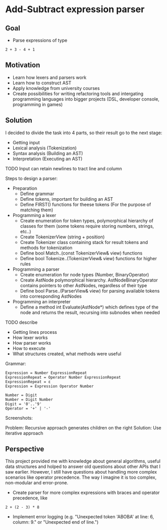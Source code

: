 # Add-Subtract expression parser

## Goal

- Parse expressions of type

```
2 + 3 - 4 + 1
```

## Motivation

- Learn how lexers and parsers work
- Learn how to construct AST
- Apply knowledge from university courses
- Create possibilities for writing refactoring tools and intergating programming languages into bigger projects (DSL, developer console, programming in games)

## Solution

I decided to divide the task into 4 parts, so their result go to the next stage:

- Getting input
- Lexical analysis (Tokenization)
- Syntax analysis (Building an AST)
- Interpretation (Executing an AST)


TODO Input can retain newlines to tract line and column

Steps to design a parser:
- Preparation
  - Define grammar
  - Define tokens, important for building an AST
  - Define FIRST() functions for theese tokens (For the purpose of matching them)
- Programming a lexer
  - Create enumeration for token types, polymorphical hierarchy of classes for them (some tokens require storing numbers, strings, etc..)
  - Create TokenizerView (string + position)
  - Create Tokenizer class containing stack for result tokens and methods for tokenization
  - Define bool Match..(const TokenizerView& view) functions
  - Define bool Tokenize..(TokenizerView& view) functions for higher rules
- Programming a parser
  - Create enumeration for node types (Number, BinaryOperator)
  - Create AstNode polymorphical hierarchy. AstNodeBinaryOperator contains pointers to other AstNodes, regardless of their type
  - Define bool Parse..(ParserView& view) for parsing available tokens into corresponding AstNodes
- Programming an interpreter
  - Define a method int Evaluate(AstNode*) which defines type of the node and returns the result, recursing into subnodes when needed

TODO describe
- Getting lines process
- How lexer works
- How parser works
- How to execute
- What structures created, what methods were useful

Grammar:

```
Expression = Number ExpressionRepeat
ExpressionRepeat = Operator Number ExpressionRepeat
ExpressionRepeat = ε
Expression = Expression Operator Number

Number = Digit
Number = Digit Number
Digit = '0'..'9'
Operator = '+' | '-'
```

Screenshots:

Problem: Recursive approach generates children on the right
Solution: Use iterative approach

## Perspective

This project provided me with knowledge about general algorithms, useful data structures and holped to answer old questions about other APIs that I saw earlier. However, I still have questions about handling more complex scenarios like operator precedence. The way I imagine it is too complex, non-modular and error-prone.

- Create parser for more complex expressions with braces and operator precedence, like

```
2 + (2 - 3) * 8
```

- Implement error logging (e.g. "Unexpected token 'ABOBA' at line: 6, column: 9." or "Unexpected end of line.")
